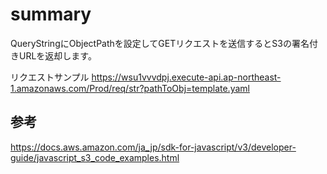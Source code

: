 # summary
QueryStringにObjectPathを設定してGETリクエストを送信するとS3の署名付きURLを返却します。

リクエストサンプル
https://wsu1vvvdpj.execute-api.ap-northeast-1.amazonaws.com/Prod/req/str?pathToObj=template.yaml

## 参考
https://docs.aws.amazon.com/ja_jp/sdk-for-javascript/v3/developer-guide/javascript_s3_code_examples.html